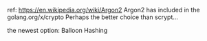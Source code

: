 
ref: https://en.wikipedia.org/wiki/Argon2
Argon2 has included in the golang.org/x/crypto
Perhaps the better choice than scrypt...

the newest option: Balloon Hashing